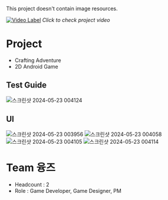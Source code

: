 This project doesn't contain image resources.

[![Video Label](http://img.youtube.com/vi/2Rlbx0_Mp0A/0.jpg)](https://youtu.be/2Rlbx0_Mp0A?t=0s)
_Click to check project video_

# Project
- Crafting Adventure
- 2D Android Game
## Test Guide
![스크린샷 2024-05-23 004124](https://github.com/fiveyuna/Unity2D_Crafting-Simulation/assets/144022765/e9c06c13-ede6-418b-ae47-493dbc6a47cf)
## UI
![스크린샷 2024-05-23 003956](https://github.com/fiveyuna/Unity2D_Crafting-Simulation/assets/144022765/4527c5ea-3840-48bc-8132-eeb9b7b2808a)
![스크린샷 2024-05-23 004058](https://github.com/fiveyuna/Unity2D_Crafting-Simulation/assets/144022765/2f9054d4-bdd2-4a6c-bfbf-81de67bd1e67)
![스크린샷 2024-05-23 004105](https://github.com/fiveyuna/Unity2D_Crafting-Simulation/assets/144022765/16128024-bb36-47bf-b6ee-25c9cacdbd7f)
![스크린샷 2024-05-23 004114](https://github.com/fiveyuna/Unity2D_Crafting-Simulation/assets/144022765/1378b599-949f-49e2-8dde-92b039d914b3)

# Team 융즈
- Headcount : 2
- Role : Game Developer, Game Designer, PM
